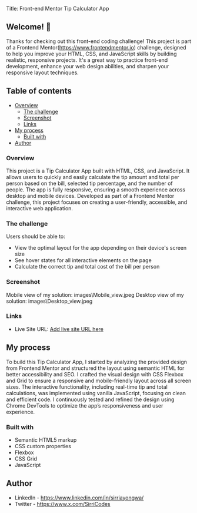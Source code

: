 Title: Front-end Mentor Tip Calculator App

## Welcome! 👋
Thanks for checking out this front-end coding challenge! This project is part of a Frontend Mentor(https://www.frontendmentor.io) challenge, designed to help you improve your HTML, CSS, and JavaScript skills by building realistic, responsive projects. It's a great way to practice front-end development, enhance your web design abilities, and sharpen your responsive layout techniques. 

## Table of contents
- [Overview](#overview)
  - [The challenge](#the-challenge)
  - [Screenshot](#screenshot)
  - [Links](#links)
- [My process](#my-process)
  - [Built with](#built-with)
- [Author](#author)


### Overview
This project is a Tip Calculator App built with HTML, CSS, and JavaScript. It allows users to quickly and easily calculate the tip amount and total per person based on the bill, selected tip percentage, and the number of people. The app is fully responsive, ensuring a smooth experience across desktop and mobile devices. Developed as part of a Frontend Mentor challenge, this project focuses on creating a user-friendly, accessible, and interactive web application. 

### The challenge
Users should be able to:
- View the optimal layout for the app depending on their device's screen size
- See hover states for all interactive elements on the page
- Calculate the correct tip and total cost of the bill per person

### Screenshot
Mobile view of my solution: images\Mobile_view.jpeg
Desktop view of my solution: images\Desktop_view.jpeg

### Links
- Live Site URL: [Add live site URL here](https://your-live-site-url.com)

## My process
To build this Tip Calculator App, I started by analyzing the provided design from Frontend Mentor and structured the layout using semantic HTML for better accessibility and SEO. I crafted the visual design with CSS Flexbox and Grid to ensure a responsive and mobile-friendly layout across all screen sizes. The interactive functionality, including real-time tip and total calculations, was implemented using vanilla JavaScript, focusing on clean and efficient code. I continuously tested and refined the design using Chrome DevTools to optimize the app’s responsiveness and user experience.

### Built with
- Semantic HTML5 markup
- CSS custom properties
- Flexbox
- CSS Grid
- JavaScript

## Author
- LinkedIn - https://www.linkedin.com/in/sirriayongwa/
- Twitter - https://www.x.com/SirriCodes
